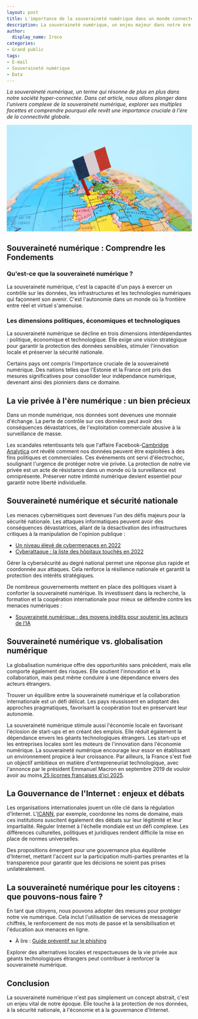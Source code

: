 ```yaml
---
layout: post
title: L'importance de la souveraineté numérique dans un monde connecté
description: La souveraineté numérique, un enjeu majeur dans notre ère connectée. Découvrez son impact sur la vie quotidienne et les défis qu'elle pose.
author:
  display_name: Iroco
categories:
- Grand public
tags:
- E-mail
- Souveraineté numérique
- Data
---
```


*La souveraineté numérique, un terme qui résonne de plus en plus dans notre société hyper-connectée. Dans cet article, nous allons plonger dans l'univers complexe de la souveraineté numérique, explorer ses multiples facettes et comprendre pourquoi elle revêt une importance cruciale à l'ère de la connectivité globale.*

![Illustration de l'article](/images/souverainete_numerique.png)

## Souveraineté numérique : Comprendre les Fondements

### Qu'est-ce que la souveraineté numérique ?

La souveraineté numérique, c'est la capacité d'un pays à exercer un contrôle sur les données, les infrastructures et les technologies numériques qui façonnent son avenir. C'est l'autonomie dans un monde où la frontière entre réel et virtuel s'amenuise.

### Les dimensions politiques, économiques et technologiques

La souveraineté numérique se décline en trois dimensions interdépendantes : politique, économique et technologique. Elle exige une vision stratégique pour garantir la protection des données sensibles, stimuler l'innovation locale et préserver la sécurité nationale.

Certains pays ont compris l'importance cruciale de la souveraineté numérique. Des nations telles que l'Estonie et la France ont pris des mesures significatives pour consolider leur indépendance numérique, devenant ainsi des pionniers dans ce domaine.

## La vie privée à l'ère numérique : un bien précieux

Dans un monde numérique, nos données sont devenues une monnaie d'échange. La perte de contrôle sur ces données peut avoir des conséquences dévastatrices, de l'exploitation commerciale abusive à la surveillance de masse.

Les scandales retentissants tels que l'affaire Facebook-[Cambridge Analytica](https://www.frandroid.com/culture-tech/494669_cambridge-analytica-tout-comprendre-au-scandale-de-fuite-de-donnees-qui-secoue-facebook) ont révélé comment nos données peuvent être exploitées à des fins politiques et commerciales. Ces événements ont servi d'électrochoc, soulignant l'urgence de protéger notre vie privée. La protection de notre vie privée est un acte de résistance dans un monde où la surveillance est omniprésente. Préserver notre intimité numérique devient essentiel pour garantir notre liberté individuelle.

## Souveraineté numérique et sécurité nationale

Les menaces cybernétiques sont devenues l'un des défis majeurs pour la sécurité nationale. Les attaques informatiques peuvent avoir des conséquences dévastatrices, allant de la désactivation des infrastructures critiques à la manipulation de l'opinion publique : 

* [Un niveau élevé de cybermenaces en 2022](https://www.ssi.gouv.fr/particulier/actualite/un-niveau-eleve-de-cybermenaces-en-2022/)
* [Cyberattaque : la liste des hôpitaux touchés en 2022](https://www.numerama.com/cyberguerre/1219264-cyberattaque-la-liste-des-hopitaux-touches-en-2022.html)


Gérer la cybersécurité au degré national permet une réponse plus rapide et coordonnée aux attaques. Cela renforce la résilience nationale et garantit la protection des intérêts stratégiques.

De nombreux gouvernements mettent en place des politiques visant à conforter la souveraineté numérique. Ils investissent dans la recherche, la formation et la coopération internationale pour mieux se défendre contre les menaces numériques : 

* [Souveraineté numérique : des moyens inédits pour soutenir les acteurs de l’IA](https://www.economie.gouv.fr/souverainete-numerique-moyens-inedits-soutien-acteurs-IA)

## Souveraineté numérique vs. globalisation numérique

La globalisation numérique offre des opportunités sans précédent, mais elle comporte également des risques. Elle soutient l'innovation et la collaboration, mais peut même conduire à une dépendance envers des acteurs étrangers.

Trouver un équilibre entre la souveraineté numérique et la collaboration internationale est un défi délicat. Les pays réussissent en adoptant des approches pragmatiques, favorisant la coopération tout en préservant leur autonomie.

La souveraineté numérique stimule aussi l'économie locale en favorisant l'éclosion de start-ups et en créant des emplois. Elle réduit également la dépendance envers les géants technologiques étrangers. Les start-ups et les entreprises locales sont les moteurs de l'innovation dans l'économie numérique. La souveraineté numérique encourage  leur essor en établissant un environnement propice à leur croissance. Par ailleurs, la France s'est fixé un objectif ambitieux en matière d'entrepreneuriat technologique, avec l'annonce par le président Emmanuel Macron en septembre 2019 de vouloir avoir au moins[ 25 licornes françaises d'ici 2025](https://www.latribune.fr/technos-medias/innovation-et-start-up/french-tech-pourquoi-l-objectif-de-100-licornes-en-2030-d-emmanuel-macron-est-modere-922375.html).


## La Gouvernance de l'Internet : enjeux et débats

Les organisations internationales jouent un rôle clé dans la régulation d'Internet. L'[ICANN](https://www.icann.org/fr), par exemple, coordonne les noms de domaine, mais ces institutions suscitent également des débats sur leur légitimité et leur impartialité. Réguler Internet à l'échelle mondiale est un défi complexe. Les différences culturelles, politiques et juridiques rendent difficile la mise en place de normes universelles.

Des propositions émergent pour une gouvernance plus équilibrée d'Internet, mettant l'accent sur la participation multi-parties prenantes et la transparence pour garantir que les décisions ne soient pas prises unilatéralement.

## La souveraineté numérique pour les citoyens : que pouvons-nous faire ?

En tant que citoyens, nous pouvons adopter des mesures pour protéger notre vie numérique. Cela inclut l'utilisation de services de messagerie chiffrés, le renforcement de nos mots de passe et la sensibilisation et l'éducation aux menaces en ligne.

* À lire : [Guide préventif sur le phishing](https://blog.iroco.co/phishing/) 

Explorer des alternatives locales et respectueuses de la vie privée aux géants technologiques étrangers peut contribuer à renforcer la souveraineté numérique.

## Conclusion

La souveraineté numérique n'est pas simplement un concept abstrait, c'est un enjeu vital de notre époque. Elle touche à la protection de nos données, à la sécurité nationale, à l'économie et à la gouvernance d'Internet.
